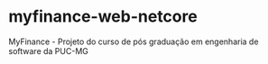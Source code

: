 # myfinance-web-netcore
MyFinance - Projeto do curso de pós graduação em engenharia de software da PUC-MG
